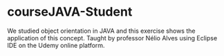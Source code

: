 # courseJAVA-Student
We studied object orientation in JAVA and this exercise shows the application of this concept. Taught by professor Nélio Alves using Eclipse IDE on the Udemy online platform.
